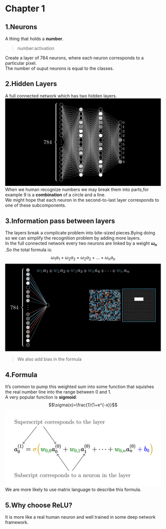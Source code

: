# Chapter 1
## 1.Neurons  
A thing that holds a **number**.  
>number:activation  

Create a layer of 784 neurons, where each neuron corresponds to a particular pixel.  
The number of ouput neurons is equal to the classes.  
 ## 2.Hidden Layers
A full connected network which has two hidden layers.   
![alt text](assets/image.png) 
When we human recognize numbers we may break them into parts,for example 9 is a **combination** of a circle and a line.  
We might hope that each neuron in the second-to-last layer corresponds to one of these subcomponents.
## 3.Information pass between layers
The layers break a complicate problem into bite-sized pieces.Bying doing so we can simplify the recognition problem by adding more layers.  
In the full connected network every two neurons are linked by a weight **$\omega_n$** .So the total formula is:
$$\omega_1a_1+\omega_2a_2+\omega_2a_2+...+\omega_na_n$$
![alt text](assets/image-1.png)
>We also add bias in the formula  
## 4.Formula
It’s common to pump this weighted sum into some function that squishes the real number line into the range between 0 and 1.  
A very popular function is **sigmoid**:
$$\sigma(x)=\frac{1}{1+e^{-x}}$$
![alt text](assets/image-2.png)
We are more likely to use matrix language to describe this formula.  
## 5.Why choose ReLU?
It is more like a real human neuron and well trained in some deep network framework.